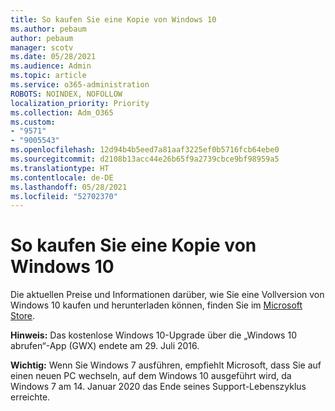 ```yaml
---
title: So kaufen Sie eine Kopie von Windows 10
ms.author: pebaum
author: pebaum
manager: scotv
ms.date: 05/28/2021
ms.audience: Admin
ms.topic: article
ms.service: o365-administration
ROBOTS: NOINDEX, NOFOLLOW
localization_priority: Priority
ms.collection: Adm_O365
ms.custom:
- "9571"
- "9005543"
ms.openlocfilehash: 12d94b4b5eed7a81aaf3225ef0b5716fcb64ebe0
ms.sourcegitcommit: d2108b13acc44e26b65f9a2739cbce9bf98959a5
ms.translationtype: HT
ms.contentlocale: de-DE
ms.lasthandoff: 05/28/2021
ms.locfileid: "52702370"
---
```

# <a name="how-to-buy-a-copy-of-windows-10"></a>So kaufen Sie eine Kopie von Windows 10

Die aktuellen Preise und Informationen darüber, wie Sie eine Vollversion von Windows 10 kaufen und herunterladen können, finden Sie im [Microsoft Store](https://www.microsoft.com/store/b/windows).

**Hinweis:** Das kostenlose Windows 10-Upgrade über die „Windows 10 abrufen“-App (GWX) endete am 29. Juli 2016.

**Wichtig:** Wenn Sie Windows 7 ausführen, empfiehlt Microsoft, dass Sie auf einen neuen PC wechseln, auf dem Windows 10 ausgeführt wird, da Windows 7 am 14. Januar 2020 das Ende seines Support-Lebenszyklus erreichte.

